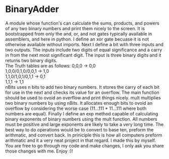 # BinaryAdder
A module whose function's can calculate the sums, products, and powers of any two binary numbers and print them nicely to the screen. 
It is bootstrapped from only the and, or, and not gates typically available in assemblers, and here in python. 
I define an xor gate becuase it is not otherwise available without imports. 
Next I define a bit with three inputs and two outputs. The inputs include two digits of equal significance and a carry in from the next most significant digit. 
The input is three binary digits and it returns two binary digits.   
The Truth tables are as follows: 
0,0,0 -> 0,0   
1,0,0/0,1,0/0,0,1 -> 1,0   
1,1,0/1,0,1/0,1,1 -> 0,1   
1,1,1 -> 1,1   
nBits uses n bits to add two binary numbers. It stores the carry of each bit for use in the next and checks its value for an overflow. 
The main function should be used to ovoid an overflow and print things nicely. 
mult multiplies two binary numbers by using nBits. It allocates enough bits to ovoid an overflow by considering the worse case (11...111 * 11...111 where both numbers are equal). 
Finally I define an exp method capable of calculating binary exponents of binary numbers using the mult function.
All numbers must be positive and large exponents are likely to take a very long time. The best way to do operations would be to convert to base ten, preform the arithmatic, and convert back. In priniciple this is how all computers preform arithmatic and it a very neat project in that regard. 
I made this by myself. You are free to go through my code and make changes, I only ask you share those changes with me. Enjoy :)!
